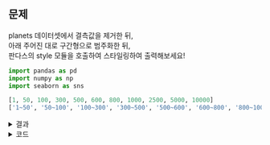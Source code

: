 ## 문제
planets 데이터셋에서 결측값을 제거한 뒤,    
아래 주어진 대로 구간형으로 범주화한 뒤,    
판다스의 style 모듈을 호출하여 스타일링하여 출력해보세요!

```python
import pandas as pd
import numpy as np
import seaborn as sns

[1, 50, 100, 300, 500, 600, 800, 1000, 2500, 5000, 10000]   
['1~50', '50~100', '100~300', '300~500', '500~600', '600~800', '800~1000', '1000~2500', '2500~5000', '5000~10000']

```
<details><summary>결과</summary><p>
<img width="765" alt="image" src="https://github.com/yoonie03/image/assets/128327967/d9813fa3-ae52-4962-9df2-1a97984cdc90">

</p></details>

<details><summary>코드</summary><p>
  
```python
import pandas as pd
import numpy as np
import seaborn as sns

planets = sns.load_dataset('planets')
planets=planets.dropna() #결측값 제거

bins = [1, 50, 100, 300, 500, 600, 800, 1000, 2500, 5000, 10000] # 구분하는 포인트 지정
labels = ['1~50', '50~100', '100~300', '300~500', '500~600', '600~800', '800~1000', '1000~2500', '2500~5000', '5000~10000'] #이름 붙이기
planets['orbital_period_band_cut'] = pd.cut(planets['orbital_period'], bins=bins, labels=labels) 

planets.orbital_period_band_cut.value_counts().to_frame().style.background_gradient(cmap='viridis') #판다스 스타일 모듈 호출 
```
</p></details>
